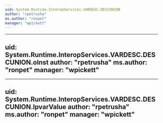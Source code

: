 ```yaml
---
uid: System.Runtime.InteropServices.VARDESC.DESCUNION
author: "rpetrusha"
ms.author: "ronpet"
manager: "wpickett"
---
```


---
uid: System.Runtime.InteropServices.VARDESC.DESCUNION.oInst
author: "rpetrusha"
ms.author: "ronpet"
manager: "wpickett"
---

---
uid: System.Runtime.InteropServices.VARDESC.DESCUNION.lpvarValue
author: "rpetrusha"
ms.author: "ronpet"
manager: "wpickett"
---
